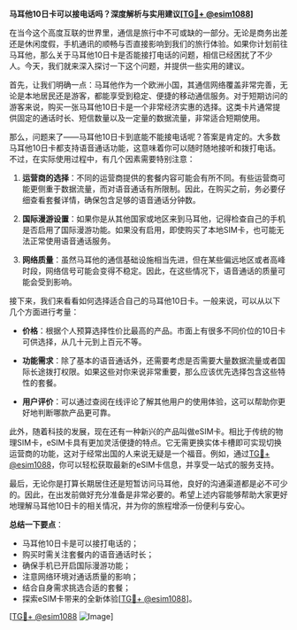 **马耳他10日卡可以接电话吗？深度解析与实用建议[[TG💪+ @esim1088](https://t.me/s/esim1088)]**

在当今这个高度互联的世界里，通信是旅行中不可或缺的一部分。无论是商务出差还是休闲度假，手机通讯的顺畅与否直接影响到我们的旅行体验。如果你计划前往马耳他，那么关于马耳他10日卡是否能接打电话的问题，相信已经困扰了不少人。今天，我们就来深入探讨一下这个问题，并提供一些实用的建议。

首先，让我们明确一点：马耳他作为一个欧洲小国，其通信网络覆盖非常完善，无论是本地居民还是游客，都能享受到稳定、便捷的移动通信服务。对于短期访问的游客来说，购买一张马耳他10日卡是一个非常经济实惠的选择。这类卡片通常提供固定的通话时长、短信数量以及一定量的数据流量，非常适合短期使用。

那么，问题来了——马耳他10日卡到底能不能接电话呢？答案是肯定的。大多数马耳他10日卡都支持语音通话功能，这意味着你可以随时随地接听和拨打电话。不过，在实际使用过程中，有几个因素需要特别注意：

1. **运营商的选择**：不同的运营商提供的套餐内容可能会有所不同。有些运营商可能更侧重于数据流量，而对语音通话有所限制。因此，在购买之前，务必要仔细查看套餐详情，确保包含足够的语音通话分钟数。

2. **国际漫游设置**：如果你是从其他国家或地区来到马耳他，记得检查自己的手机是否启用了国际漫游功能。如果没有启用，即使购买了本地SIM卡，也可能无法正常使用语音通话服务。

3. **网络质量**：虽然马耳他的通信基础设施相当先进，但在某些偏远地区或者高峰时段，网络信号可能会变得不稳定。因此，在这些情况下，语音通话的质量可能会受到影响。

接下来，我们来看看如何选择适合自己的马耳他10日卡。一般来说，可以从以下几个方面进行考量：

- **价格**：根据个人预算选择性价比最高的产品。市面上有很多不同价位的10日卡可供选择，从几十元到上百元不等。
  
- **功能需求**：除了基本的语音通话外，还需要考虑是否需要大量数据流量或者国际长途拨打权限。如果这些对你来说非常重要，那么应该优先选择包含这些特性的套餐。

- **用户评价**：可以通过查阅在线评论了解其他用户的使用体验，这可以帮助你更好地判断哪款产品更可靠。

此外，随着科技的发展，现在还有一种新兴的产品叫做eSIM卡。相比于传统的物理SIM卡，eSIM卡具有更加灵活便捷的特点。它无需更换实体卡槽即可实现切换运营商的功能，这对于经常出国的人来说无疑是一个福音。例如，通过[TG💪+ @esim1088](https://t.me/s/esim1088)，你可以轻松获取最新的eSIM卡信息，并享受一站式的服务支持。

最后，无论你是打算长期居住还是短暂访问马耳他，良好的沟通渠道都是必不可少的。因此，在出发前做好充分准备是非常必要的。希望上述内容能够帮助大家更好地理解马耳他10日卡的相关情况，并为你的旅程增添一份便利与安心。

**总结一下要点**：
- 马耳他10日卡是可以接打电话的；
- 购买时需关注套餐内的语音通话时长；
- 确保手机已开启国际漫游功能；
- 注意网络环境对通话质量的影响；
- 结合自身需求挑选合适的套餐；
- 探索eSIM卡带来的全新体验[[TG💪+ @esim1088](https://t.me/s/esim1088)]。

[[TG💪+ @esim1088](https://t.me/s/esim1088) ![Image](https://i.postimg.cc/4NQfJmqS/Snipaste-2025-05-13-00-14-12.png)]